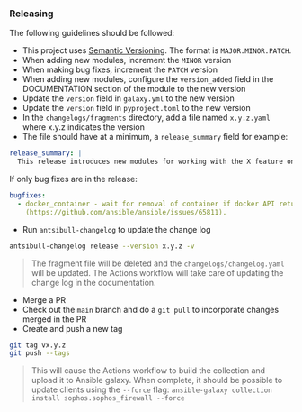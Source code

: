 ### Releasing
The following guidelines should be followed:
  
- This project uses [Semantic Versioning](https://semver.org). The format is `MAJOR.MINOR.PATCH`.
- When adding new modules, increment the `MINOR` version
- When making bug fixes, increment the `PATCH` version
- When adding new modules, configure the `version_added` field in the DOCUMENTATION section of the module to the new version
- Update the `version` field in `galaxy.yml` to the new version
- Update the `version` field in `pyproject.toml` to the new version
- In the `changelogs/fragments` directory, add a file named `x.y.z.yaml` where x.y.z indicates the version
- The file should have at a minimum, a `release_summary` field for example:
```yaml
release_summary: |
  This release introduces new modules for working with the X feature on Sophos Firewall
```
If only bug fixes are in the release:
```yaml
bugfixes:
  - docker_container - wait for removal of container if docker API returns early
    (https://github.com/ansible/ansible/issues/65811).
```
- Run `antsibull-changelog` to update the change log
```bash
antsibull-changelog release --version x.y.z -v
```
> The fragment file will be deleted and the `changelogs/changelog.yaml` will be updated. The Actions workflow
will take care of updating the change log in the documentation.
- Merge a PR
- Check out the `main` branch and do a `git pull` to incorporate changes merged in the PR
- Create and push a new tag
```bash
git tag vx.y.z
git push --tags
```
> This will cause the Actions workflow to build the collection and upload it to Ansible galaxy. When complete, it should be possible to update clients using the `--force` flag:  `ansible-galaxy collection install sophos.sophos_firewall --force`
